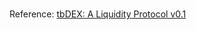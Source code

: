 # 



Reference: [tbDEX: A Liquidity Protocol v0.1](https://github.com/TBDev-54566975/white-paper/blob/main/whitepaper.pdf)
